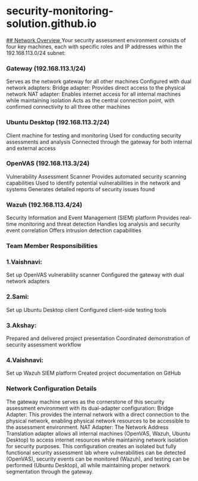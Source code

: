 # security-monitoring-solution.github.io

<ins> ## Network Overview </ins>
Your security assessment environment consists of four key machines, each with specific roles and IP addresses within the 192.168.113.0/24 subnet:
### Gateway (192.168.113.1/24)
Serves as the network gateway for all other machines
Configured with dual network adapters:
Bridge adapter: Provides direct access to the physical network
NAT adapter: Enables internet access for all internal machines while maintaining isolation
Acts as the central connection point, with confirmed connectivity to all three other machines
### Ubuntu Desktop (192.168.113.2/24)
Client machine for testing and monitoring
Used for conducting security assessments and analysis
Connected through the gateway for both internal and external access
### OpenVAS (192.168.113.3/24)
Vulnerability Assessment Scanner
Provides automated security scanning capabilities
Used to identify potential vulnerabilities in the network and systems
Generates detailed reports of security issues found
### Wazuh (192.168.113.4/24)
Security Information and Event Management (SIEM) platform
Provides real-time monitoring and threat detection
Handles log analysis and security event correlation
Offers intrusion detection capabilities
### Team Member Responsibilities
### 1.Vaishnavi:
Set up OpenVAS vulnerability scanner
Configured the gateway with dual network adapters
### 2.Sami:
Set up Ubuntu Desktop client
Configured client-side testing tools
### 3.Akshay:
Prepared and delivered project presentation
Coordinated demonstration of security assessment workflow
### 4.Vaishnavi:
Set up Wazuh SIEM platform
Created project documentation on GitHub
### Network Configuration Details
The gateway machine serves as the cornerstone of this security assessment environment with its dual-adapter configuration:
Bridge Adapter: This provides the internal network with a direct connection to the physical network, enabling physical network resources to be accessible to the assessment environment.
NAT Adapter: The Network Address Translation adapter allows all internal machines (OpenVAS, Wazuh, Ubuntu Desktop) to access internet resources while maintaining network isolation for security purposes.
This configuration creates an isolated but fully functional security assessment lab where vulnerabilities can be detected (OpenVAS), security events can be monitored (Wazuh), and testing can be performed (Ubuntu Desktop), all while maintaining proper network segmentation through the gateway.
